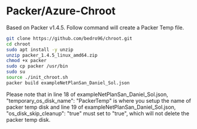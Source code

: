 # Packer/Azure-Chroot
Based on Packer v1.4.5.
Follow command will create a Packer Temp file.

```bash
git clone https://github.com/bedro96/chroot.git
cd chroot
sudo apt install -y unzip
unzip packer_1.4.5_linux_amd64.zip
chmod +x packer
sudo cp packer /usr/bin
sudo su
source ./init_chroot.sh
packer build exampleNetPlanSan_Daniel_Sol.json
```

Please note that in line 18 of exampleNetPlanSan_Daniel_Sol.json, "temporary_os_disk_name": "PackerTemp" is where you setup the name of packer temp disk and line 19 of exampleNetPlanSan_Daniel_Sol.json, "os_disk_skip_cleanup": "true" must set to "true", which will not delete the packer temp disk. 
